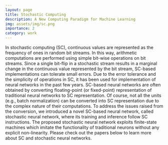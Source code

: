 ```yaml
---
layout: page
title: Stochastic Computing
description: A New Computing Paradigm for Machine Learning
img: assets/img/sc.png
importance: 2
category: work
---
```


In stochastic computing (SC), continuous values are represented as the frequency of ones in random bit streams. In this way, arithmetic computations are performed using simple bit-wise operations on bit streams. Since a single bit-flip in a stochastic stream results in a marginal change in the continuous value represented by the bit stream, SC-based implementations can tolerate small errors. Due to the error tolerance and the simplicity of operations in SC, it has been used for implementation of neural networks in the past few years. SC-based neural networks are often obtained by converting floating-point (or fixed-point) representation of traditional neural networks to SC representation. Of course, not all the units (e.g., batch normalization) can be converted into SC representation due to the complex nature of their computations. To address the issues raised from the conversion, we introduced a novel SC-based neural network, called stochastic neural network, where its training and inference follow SC instructions. The proposed stochastic neural network exploits finite-state machines which imitate the functionality of traditional neurons without any explicit non-linearity. Please check out the papers below to learn more about SC and stochastic neural networks.

